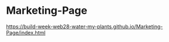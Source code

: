 # Marketing-Page

<!-- url to github pages -->

https://build-week-web28-water-my-plants.github.io/Marketing-Page/index.html
